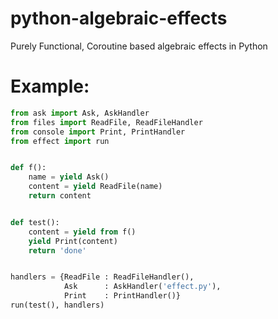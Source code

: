 # python-algebraic-effects
Purely Functional, Coroutine based algebraic effects in Python

# Example:
```python
from ask import Ask, AskHandler
from files import ReadFile, ReadFileHandler
from console import Print, PrintHandler
from effect import run


def f():
    name = yield Ask()
    content = yield ReadFile(name)
    return content


def test():
    content = yield from f()
    yield Print(content)
    return 'done'


handlers = {ReadFile : ReadFileHandler(),
            Ask      : AskHandler('effect.py'),
            Print    : PrintHandler()}
run(test(), handlers)
```
